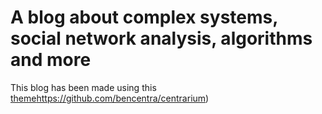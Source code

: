 # A blog about complex systems, social network analysis, algorithms and more

This blog has been made using this [theme]()https://github.com/bencentra/centrarium)